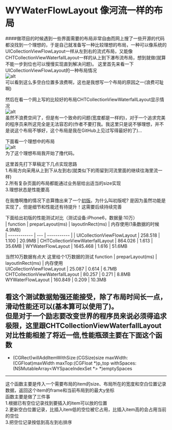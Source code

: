 # WYWaterFlowLayout 像河流一样的布局
####做项目的时候遇到一些界面需要的布局非常自由而网上搜了一些开源的代码都没找到一个理想的，于是自己就准备写一种比较理想的布局，一种可以像系统的UICollectionViewFlowLayout一样从左到右的流式布局，又能像CHTCollectionViewWaterfallLayout一样的从上到下瀑布流布局，想到就做(就算不能一步到位也可以慢慢实现直到解决问题)。
这里首先来看一下UICollectionViewFlowLayout的一种布局情况    
![alt](UICollectionViewFlowLayout.gif)    
可以看到这么多空白位置多浪费啊，这也是我想写一个布局的原因之一(浪费可耻啊)

然后在看一个网上写的比较好的布局CHTCollectionViewWaterfallLayout显示情况    
![alt](CHTCollectionViewWaterfallLayout.gif)    
虽然不浪费空间了，但是有一个致命的问题(宽度都是一样的)，对于一个追求完美的程序员来所这完全是无法容忍的(作者不要打我。我这里只是说不够理想，并不是说这个布局不够好，这个布局是我在GitHub上见过写得最好的了)...    

下面看一个理想中的布局    
![alt](WYWaterFlowLayout.gif)    
为了这个理想布局我开始了撸代码。    

这里首先打下草稿定下几点实现思路    
1.布局方向采用从上到下从左到右(就类似下的雨留到河流里面的继续往海里流一样)    
2.所有复杂页面的布局都能通过业务层给出适当的size实现    
3.理想状态是性能要高    

在我撸啊撸的情况下总算撸出来了一个[初版](初版.zip)。为什么叫初版呢? 是因为虽然功能是实现了，但是细节和性能还有待提升！这需要后续持续完善    

下面给出初版的性能测试对比（测试设备:iPhone6，数据量:10万）    
| function                              |   preparLayout(ms)  |   layoutInRect(ms)    |    内存使用(1条数据的时候4.9MB)    
| ------------                          |   ---               |   -----------         |
| UICollectionViewFlowLayout            |   258.518           |   1.100               |    20.9MB
| CHTCollectionViewWaterfallLayout      |   864.026           |   1.613               |    35.6MB
| WYWaterFlowLayout                     |   1645.468          |   1.616               |    51.6MB

当然10万数据有点大  这里给个1万数据的测试
function                              |   preparLayout(ms)  |   layoutInRect(ms)    |    内存使用             
UICollectionViewFlowLayout            |   25.087            |   0.614               |    6.7MB
CHTCollectionViewWaterfallLayout      |   80.257            |   0.271               |    8.8MB
WYWaterFlowLayout                     |   160.849           |   0.209               |    10.3MB

看这个测试数据勉强还能接受，除了布局时间长一点，滑动性能还可以(基本算可以使用了)。    
但是对于一个励志要改变世界的程序员来说必须得追求极限，这里跟CHTCollectionViewWaterfallLayout对比性能相差了将近一倍,性能瓶颈主要在下面这个函数    
---
- (CGRect)willAddItemWithSize:(CGSize)size maxWidth:(CGFloat)maxWidth maxTop:(CGFloat *)p_top withSpaces:(NSMutableArray<WYSpaceIndexSet *> *)emptySpaces
---
这个函数主要是传入一个需要布局的item的size、布局所在的宽度和空白位置记录数据，返回这个item的frame和当前布局到的最大y坐标    
函数主要是做了三件事    
1.根据已有空位记录找到要插入的item可以放的位置    
2.更新空白位置记录，比插入item低的空位被它占用，比插入item高的会占用当前的空位    
3.把空位记录按低到高左到右排序    

